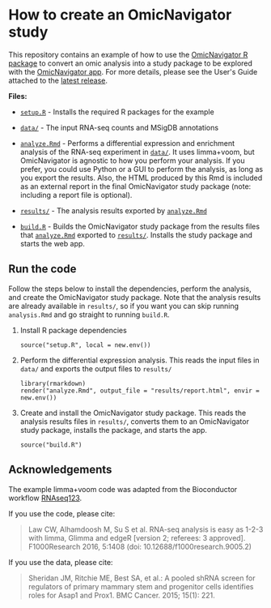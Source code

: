# How to create an OmicNavigator study

This repository contains an example of how to use the [OmicNavigator R
package][on-rpkg] to convert an omic analysis into a study package to be
explored with the [OmicNavigator app][on-app]. For more details, please see the
User's Guide attached to the [latest release][latest].

[on-rpkg]: https://github.com/abbvie-external/OmicNavigator
[on-app]: https://github.com/abbvie-external/OmicNavigatorWebApp
[latest]: https://github.com/abbvie-external/OmicNavigator/releases/latest

**Files:**

* [`setup.R`](./setup.R) - Installs the required R packages for the example

* [`data/`](./data/) - The input RNA-seq counts and MSigDB annotations

* [`analyze.Rmd`](./analyze.Rmd) - Performs a differential expression and enrichment
analysis of the RNA-seq experiment in [`data/`](./data/). It uses limma+voom,
but OmicNavigator is agnostic to how you perform your analysis. If you prefer,
you could use Python or a GUI to perform the analysis, as long as you export the
results. Also, the HTML produced by this Rmd is included as an external report
in the final OmicNavigator study package (note: including a report file is optional).

* [`results/`](./results/) - The analysis results exported by
[`analyze.Rmd`](./analyze.Rmd)

* [`build.R`](./build.R) - Builds the OmicNavigator study package from the
results files that [`analyze.Rmd`](./analyze.Rmd) exported to
[`results/`](./results/). Installs the study package and starts the web app.

## Run the code

Follow the steps below to install the dependencies, perform the analysis, and
create the OmicNavigator study package. Note that the analysis results are
already available in `results/`, so if you want you can skip running
`analysis.Rmd` and go straight to running `build.R`.

1. Install R package dependencies

    ```
    source("setup.R", local = new.env())
    ```

1. Perform the differential expression analysis. This reads the input files in
`data/` and exports the output files to `results/`

    ```
    library(rmarkdown)
    render("analyze.Rmd", output_file = "results/report.html", envir = new.env())
    ```

1. Create and install the OmicNavigator study package. This reads the analysis
results files in `results/`, converts them to an OmicNavigator study package,
installs the package, and starts the app.

    ```
    source("build.R")
    ```

## Acknowledgements

The example limma+voom code was adapted from the Bioconductor workflow
[RNAseq123](https://bioconductor.org/packages/release/workflows/html/RNAseq123.html).

If you use the code, please cite:

> Law CW, Alhamdoosh M, Su S et al. RNA-seq analysis is easy as 1-2-3
> with limma, Glimma and edgeR [version 2; referees: 3 approved].
> F1000Research 2016, 5:1408 (doi: 10.12688/f1000research.9005.2)

If you use the data, please cite:

> Sheridan JM, Ritchie ME, Best SA, et al.: A pooled shRNA screen for
> regulators of primary mammary stem and progenitor cells identifies
> roles for Asap1 and Prox1. BMC Cancer. 2015; 15(1): 221.
